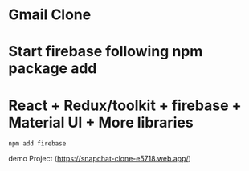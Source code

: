 # Gmail Clone 
# Start firebase following npm package add 
# React + Redux/toolkit + firebase + Material UI + More libraries
```
npm add firebase
```
demo Project
(https://snapchat-clone-e5718.web.app/)
